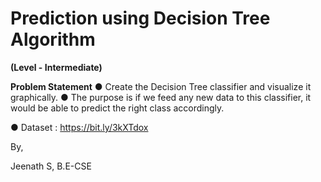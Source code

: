 # Prediction using Decision Tree Algorithm

**(Level - Intermediate)**

**Problem Statement**
● Create the Decision Tree classifier and visualize it graphically.
● The purpose is if we feed any new data to this classifier, it would be able to
predict the right class accordingly.


● Dataset : https://bit.ly/3kXTdox

By,

Jeenath S,
B.E-CSE

